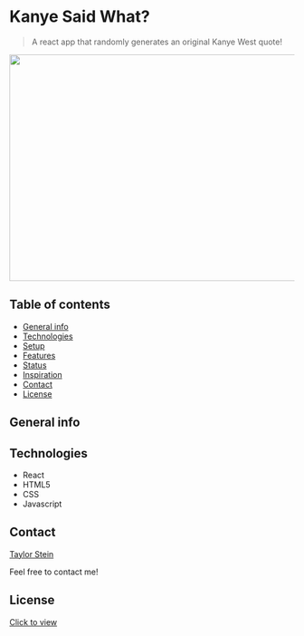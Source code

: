 # Kanye Said What?
> A react app that randomly generates an original Kanye West quote!

<p align="center">
  <img width="600" height="400" src="https://media.giphy.com/media/l0L8N0nfPSaaLmBPbL/giphy.gif">
</p>

## Table of contents
* [General info](#general-info)
* [Technologies](#technologies)
* [Setup](#setup)
* [Features](#features)
* [Status](#status)
* [Inspiration](#inspiration)
* [Contact](#contact)
* [License](#license)

## General info

## Technologies
* React
* HTML5
* CSS
* Javascript

## Contact
[Taylor Stein](www.linkedin.com/in/taylor-stein)

Feel free to contact me!

## License
[Click to view](https://github.com/ChefBoyRT/KanyeSaidWhat/blob/master/LICENSE)
